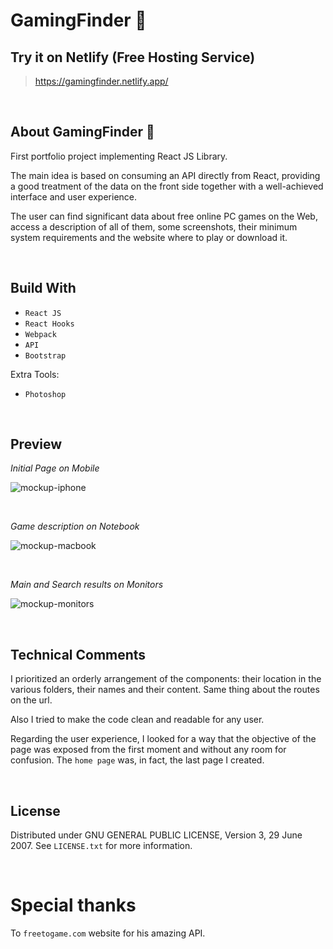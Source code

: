 # GamingFinder 🔎

## Try it on Netlify (Free Hosting Service)
> https://gamingfinder.netlify.app/

<br>


## About GamingFinder 🔎
First portfolio project implementing React JS Library.

The main idea is based on consuming an API directly from React, providing a good treatment of the data on the front side together with a well-achieved interface and user experience.

The user can find significant data about free online PC games on the Web, access a description of all of them, some screenshots, their minimum system requirements and the website where to play or download it.

<br>


## Build With
- `React JS`
- `React Hooks`
- `Webpack`
- `API`
- `Bootstrap`

Extra Tools:
- `Photoshop`

<br>


## Preview

*Initial Page on Mobile*

![mockup-iphone](https://user-images.githubusercontent.com/91569646/159144515-dbb4406e-1c22-4bbb-becb-525c5cbef968.jpg)

<br>

*Game description on Notebook*

![mockup-macbook](https://user-images.githubusercontent.com/91569646/159197740-73e40f9d-142d-4fe1-bd32-f835f655ce42.jpg)

<br>

*Main and Search results on Monitors*

![mockup-monitors](https://user-images.githubusercontent.com/91569646/159197838-6f8ef602-d3b7-479f-be47-4e537cc2153a.jpg)

<br>


## Technical Comments
I prioritized an orderly arrangement of the components: their location in the various folders, their names and their content.
Same thing about the routes on the url.

Also I tried to make the code clean and readable for any user.

Regarding the user experience, I looked for a way that the objective of the page was exposed from the first moment and without any room for confusion.
The `home page` was, in fact, the last page I created.

<br>


## License
Distributed under GNU GENERAL PUBLIC LICENSE, Version 3, 29 June 2007. See `LICENSE.txt` for more information.

<br>


# Special thanks
To `freetogame.com` website for his amazing API.
